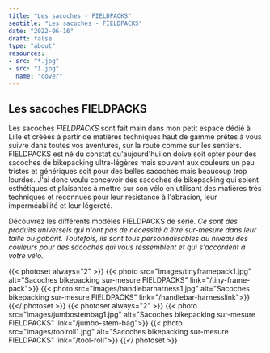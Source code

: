 ```yaml
---
title: "Les sacoches - FIELDPACKS"
seotitle: "Les sacoches - FIELDPACKS"
date: "2022-06-16"
draft: false
type: "about"
resources:
- src: "*.jpg"
- src: "1.jpg"
  name: "cover"
---
```

## Les sacoches FIELDPACKS

Les sacoches *FIELDPACKS* sont fait main dans mon petit espace dédié à Lille et créées à partir de matières techniques haut de gamme prêtes à vous suivre dans toutes vos aventures, sur la route comme sur les sentiers. FIELDPACKS est né du constat qu'aujourd'hui on doive soit opter pour des sacoches de bikepacking ultra-légères mais souvent aux couleurs un peu tristes et génériques soit pour des belles sacoches mais beaucoup trop lourdes. J'ai donc voulu concevoir des sacoches de bikepacking qui soient esthétiques et plaisantes à mettre sur son vélo en utilisant des matières très techniques et reconnues pour leur resistance à l'abrasion, leur imperméabilité et leur légèreté.

Découvrez les différents modèles FIELDPACKS de série.
*Ce sont des produits universels qui n'ont pas de nécessité à être sur-mesure dans leur taille ou gabarit. Toutefois, ils sont tous personnalisables au niveau des couleurs pour des sacoches qui vous ressemblent et qui s'accordent à votre vélo.*


{{< photoset always="2" >}} 
{{< photo src="images/tinyframepack1.jpg" alt="Sacoches bikepacking sur-mesure FIELDPACKS" link="/tiny-frame-pack">}} 
{{< photo src="images/handlebarharness1.jpg" alt="Sacoches bikepacking sur-mesure FIELDPACKS" link="/handlebar-harnesslink">}}
{{</ photoset >}}
{{< photoset always="2" >}} {{< photo src="images/jumbostembag1.jpg" alt="Sacoches bikepacking sur-mesure FIELDPACKS" link="/jumbo-stem-bag">}} {{< photo src="images/toolroll1.jpg" alt="Sacoches bikepacking sur-mesure FIELDPACKS" link="/tool-roll">}} {{</ photoset >}}
